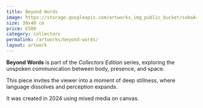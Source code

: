 ```yaml
---
title: Beyond Words
image: https://storage.googleapis.com/artworks_img_public_bucket/sabaArtGallery/BeyondWords/thumbnail/BeyondWords-S-01.jpg
size: 30x40 cm
price: €500
category: collectors
permalink: /artworks/beyond-words/
layout: artwork
---
```


**Beyond Words** is part of the *Collectors Edition* series, exploring the unspoken communication between body, presence, and space.

This piece invites the viewer into a moment of deep stillness, where language dissolves and perception expands.

It was created in 2024 using mixed media on canvas.
